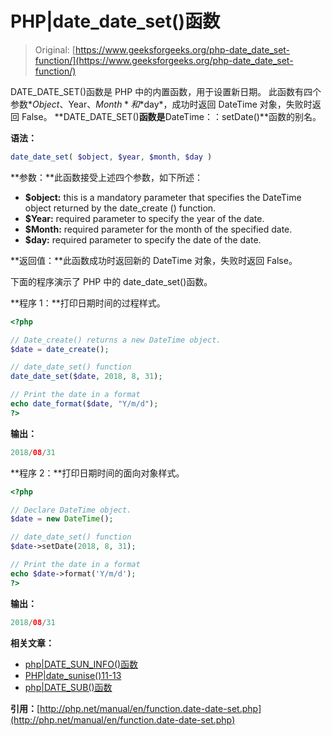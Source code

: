 # PHP|date_date_set()函数

> Original: [https://www.geeksforgeeks.org/php-date_date_set-function/](https://www.geeksforgeeks.org/php-date_date_set-function/)

DATE_DATE_SET()函数是 PHP 中的内置函数，用于设置新日期。 此函数有四个参数*$Object、$Year、$Month*和*$day*，成功时返回 DateTime 对象，失败时返回 False。 **DATE_DATE_SET()**函数是**DateTime：：setDate()**函数的别名。

**语法：**

```php
date_date_set( $object, $year, $month, $day )
```

**参数：**此函数接受上述四个参数，如下所述：

*   **$object:** this is a mandatory parameter that specifies the DateTime object returned by the date_create () function.
*   **$Year:** required parameter to specify the year of the date.
*   **$Month:** required parameter for the month of the specified date.
*   **$day:** required parameter to specify the date of the date.

**返回值：**此函数成功时返回新的 DateTime 对象，失败时返回 False。

下面的程序演示了 PHP 中的 date_date_set()函数。

**程序 1：**打印日期时间的过程样式。

```php
<?php

// Date_create() returns a new DateTime object.
$date = date_create();

// date_date_set() function
date_date_set($date, 2018, 8, 31);

// Print the date in a format
echo date_format($date, "Y/m/d");
?>
```

**输出：**

```php
2018/08/31

```

**程序 2：**打印日期时间的面向对象样式。

```php
<?php

// Declare DateTime object.
$date = new DateTime();

// date_date_set() function
$date->setDate(2018, 8, 31);

// Print the date in a format
echo $date->format('Y/m/d');
?>
```

**输出：**

```php
2018/08/31

```

**相关文章：**

*   [php|DATE_SUN_INFO()函数](https://www.geeksforgeeks.org/php-date_sun_info-function/)
*   [PHP|date_sunise()11-13](https://www.geeksforgeeks.org/php-date_sunrise-function/)
*   [php|DATE_SUB()函数](https://www.geeksforgeeks.org/php-date_sub-function/)

**引用：**[http://php.net/manual/en/function.date-date-set.php](http://php.net/manual/en/function.date-date-set.php)